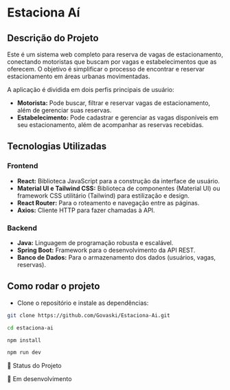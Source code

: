 # Estaciona Aí

## Descrição do Projeto

Este é um sistema web completo para reserva de vagas de estacionamento, conectando motoristas que buscam por vagas e estabelecimentos que as oferecem. O objetivo é simplificar o processo de encontrar e reservar estacionamento em áreas urbanas movimentadas.

A aplicação é dividida em dois perfis principais de usuário:
- **Motorista:** Pode buscar, filtrar e reservar vagas de estacionamento, além de gerenciar suas reservas.
- **Estabelecimento:** Pode cadastrar e gerenciar as vagas disponíveis em seu estacionamento, além de acompanhar as reservas recebidas.

## Tecnologias Utilizadas

### Frontend
- **React:** Biblioteca JavaScript para a construção da interface de usuário.
- **Material UI e Tailwind CSS:** Biblioteca de componentes (Material UI) ou framework CSS utilitário (Tailwind) para estilização e design. 
- **React Router:** Para o roteamento e navegação entre as páginas.
- **Axios:** Cliente HTTP para fazer chamadas à API.


### Backend
- **Java:** Linguagem de programação robusta e escalável.
- **Spring Boot:** Framework para o desenvolvimento da API REST.
- **Banco de Dados:** Para o armazenamento dos dados (usuários, vagas, reservas).


## Como rodar o projeto

- Clone o repositório e instale as dependências:

```bash
git clone https://github.com/Govaski/Estaciona-Ai.git
```

```bash
cd estaciona-ai
```

```bash
npm install
```

```bash
npm run dev
```


📌 Status do Projeto

🚧 Em desenvolvimento
